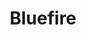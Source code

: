 ---
title: Bluefire
member_url: https://www.bluefirereader.com/index.html
geographies: ["Worldwide", "USA"]
based: ["USA"]
ig: ["interest group"] 
services: ["services provided"] 
tags: ["Reading"]
categories: ["Technology providers"]
summary: "the company which is behind Bluefire Reader, a well-known EPUB reader in the USA. Note that for now, Bluefire Reader does not rely on the Readium toolkits and does not support the LCP DRM."
press:
active: true
layout: post
showReadTime: false
showDate: false
permalink: ""
date: 
featureImage: ""
--- 